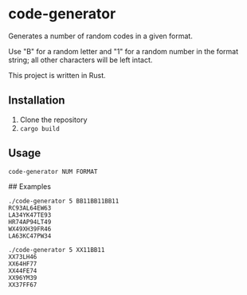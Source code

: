# code-generator

Generates a number of random codes in a given format.

Use "B" for a random letter and "1" for a random number in the format
string; all other characters will be left intact.

This project is written in Rust.

## Installation

1. Clone the repository
2. `cargo build`

## Usage

	code-generator NUM FORMAT

## Examples

	./code-generator 5 BB11BB11BB11
	RC93AL64EW63
	LA34YK47TE93
	HR74AP94LT49
	WX49XH39FR46
	LA63KC47PW34

	./code-generator 5 XX11BB11
	XX73LH46
	XX64HF77
	XX44FE74
	XX96YM39
	XX37FF67

